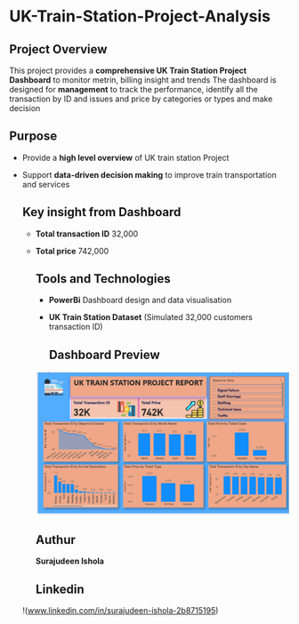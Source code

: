 # UK-Train-Station-Project-Analysis

## Project Overview
This project provides a **comprehensive UK Train Station Project Dashboard** to monitor metrin, billing insight and trends
The dashboard is designed for **management** to track the performance, identify all the transaction by ID and issues and price by categories or types and make decision

## Purpose 
- Provide a **high level overview** of UK train station Project
- Support **data-driven decision making** to improve train transportation and services

  ## Key insight from Dashboard
  - **Total transaction ID** 32,000
  - **Total price** 742,000

     ## Tools and Technologies
    - **PowerBi** Dashboard design and data visualisation
    - **UK Train Station Dataset** (Simulated 32,000 customers transaction ID)
   
      ## Dashboard Preview
    ![UK Train Station Project](Dashboard.png)

    ## Authur
    **Surajudeen Ishola**

    ## Linkedin
   !(www.linkedin.com/in/surajudeen-ishola-2b8715195)


  
